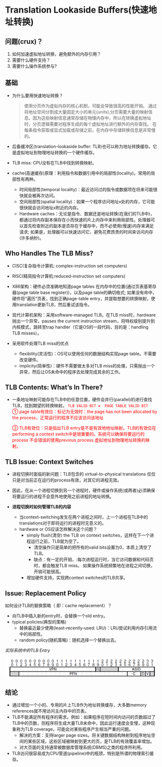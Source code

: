 <!--
 * @Author: JohnJeep
 * @Date: 2020-05-12 20:41:26
 * @LastEditTime: 2020-08-11 20:20:55
 * @LastEditors: Please set LastEditors
 * @Description: 快速地址转换
--> 

# Translation Lookaside Buffers(快速地址转换)
## 问题(crux)？
1. 如何加速虚拟地址转换，避免额外的内存引用？
2. 需要什么硬件支持？
3. 需要什么操作系统参与? 


## 基础
- 为什么要用快速地址转换？
  > 使用分页作为虚拟内存的核心机制，可能会导致很高的性能开销。 通过将地址空间分割成大量固定大小的单元(units),分页需要大量的映射信息。因为这些映射信息通常存储在物理内存中，所以在转换虚拟地址时，分页逻辑需要对程序生成的每个虚拟地址进行额外的内存查找。 在每条指令获取或显式加载或存储之前，在内存中存储转换信息是非常慢的。


- 后备缓冲区(translation-lookaside buffer: TLB)也可以称为地址转换缓存。它是虚拟地址到物理地址转换的一个硬件缓存。
- TLB miss: CPU没有在TLB中找到转换映射。


- cache(高速缓存)原理：利用指令和数据引用中的局部性(locality)。常用的局部性有两种。
  - 时间局部性(temporal locality)：最近访问过的指令或数据项在将来可能很快就会被再次访问。
  - 空间局部性(spatial locality)：如果一个程序访问地址x处的内存，它可能很快就会访问地址x附近的内存。
  - Hardware caches：无论是指令、数据还是地址转换(在我们的TLB中)，都通过将内存副本保存在小而快速的片上内存中来利用局部性。处理器可以首先检查附近的副本是否存在于缓存中，而不必使用(慢速)内存来满足请求; 如果是，处理器可以快速访问它，避免花费昂贵的时间来访问内存(许多纳秒)。

##  Who Handles The TLB Miss?
- CISC(复杂指令计算机: complex-instruction set computers)
- RISC(精简指令计算机:reduced-instruction set computers)
- X86架构：硬件必须准确地知道page tables 在内存中的位置(通过页表基寄存器(page table base register))，以及page table的确切格式; 如果没有命中，硬件将“遍历”页表，找到正确page-table entry，并提取想要的转换映射，使用translation更新TLB，然后重试该指令。
- 现代计算机架构：采用software-managed TLB。在TLB miss时，hardware 抛出一个异常，pauses the current instruction stream，将特权级别提升到内核模式，跳转至trap handler（它是OS的一段代码，目的是：handling TLB misses）。


- 采用软件处理TLB miss的优点
  - flexibility(灵活性)：OS可以使用任何的数据结构实现page table。不需要改变硬件。
  - implicity(简单性)：硬件不需要做太多对TLB miss的处理，只需抛出一个异常，然后让OS未命中的程序去处理完成其余的工作。
  

## TLB Contents: What’s In There?
- 一条地址映射可能存在TLB中的任意位置，硬件会并行(parallel)的进行查找TLB，找到期望的转换映射。
<font color=red>`TLB VALID BIT ≠  PAGE TABLE VALID BIT` <br> 
  ① page table有效位：标记为无效时：the page has not been allocated by the process，正常运行的程序不应该访问该地址
  
  ② TLB有效位：只是指出TLB entry是不是有效地地址映射。TLB的有效位在 performing a context switch中是很重要的。系统可以确保将要运行的 process 不会错误的使用previous process 虚拟地址到物理地址转换的映射。
</font>


##  TLB Issue: Context Switches
- 进程切换时面临的新问题：TLB包含的 virtual-to-physical translations 仅仅只是对当前正在运行的process有效，对其它的进程无效。
- 因此，在从一个进程切换到另一个进程时，硬件或操作系统(或两者)必须确保将要运行的进程不会意外地使用之前进程的地址转换。

- **进程切换时如何管理TLB的内容**
  - 当context-switching发生在两个进程之间时，上一个进程在TLB中的translations对于即将运行的进程时无意义的。
  - hardware or OS应该怎样解决这个问题？
    - simply flush(清空) the TLB on context switches，这样在下一个进程运行之前，TLB就为空了。
      - 清空操作只是简单的把所有的valid bits设置为0，本质上清空了TLB。
      - 缺点：有一定的开销，:每次进程运行时，当它访问数据和代码页时，都会触发TLB miss。 如果操作系统频繁地在进程之间切换，开销可能很高。
    - 增加硬件支持，实现跨context switches的TLB共享。


## Issue: Replacement Policy
如何设计TLB的替换策略（ 即：cache replacement）？
- 向TLB中插入新的entry时，会替换一个old entry。
- typical policies(典型的策略)
  - 替换最近最少使用(least-recently-used: LRU)：LRU尝试利用内存引用流中的局部性。
  - random policy(随机策略)：随机选择一个替换出去。

*实际系统中的TLB Entry*
<p align="center"><img src="../figures/19-A-MIPS-TLB-Entry.png"></p>


## 结论
- 通过增加一个小的、专用的片上TLB作为地址转换缓存，大多数memory references就不用访问主内存中的页表。
- TLB不能满足所有程序的需求。例如：如果程序在短时间内访问的页数超过了TLB中的页数，则程序将生成大量TLB未命中，因此运行速度会变慢，这种现象称为TLB coverage，可能会对某些程序产生相当严重的问题。
  - 解决的方案：支持larger page sizes。将关键数据结构映射到程序地址空间的某些区域，这些区域被映射到更大的页，是TLB的有效覆盖率增加。
  -  对大页面的支持通常被数据库管理系统(DBMS)之类的程序所利用。
- TLB访问很容易成为CPU管道(pipeline)中的瓶颈，特别是所谓的物理索引缓存。